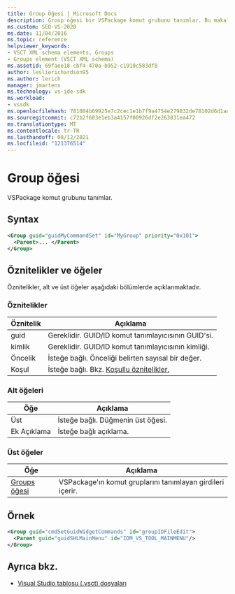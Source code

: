```yaml
---
title: Group Öğesi | Microsoft Docs
description: Group öğesi bir VSPackage komut grubunu tanımlar. Bu makalede öznitelikler, alt öğeler ve üst öğeler açıklanmıştır.
ms.custom: SEO-VS-2020
ms.date: 11/04/2016
ms.topic: reference
helpviewer_keywords:
- VSCT XML schema elements, Groups
- Groups element (VSCT XML schema)
ms.assetid: 69faee18-cbf4-470a-b952-c1919c583df8
author: leslierichardson95
ms.author: lerich
manager: jmartens
ms.technology: vs-ide-sdk
ms.workload:
- vssdk
ms.openlocfilehash: 781004b69925e7c2cec1e1b7f9a4754e279832de78102d6d1ad85a54c6263b6e
ms.sourcegitcommit: c72b2f603e1eb3a4157f00926df2e263831ea472
ms.translationtype: MT
ms.contentlocale: tr-TR
ms.lasthandoff: 08/12/2021
ms.locfileid: "121376514"
---
```

# <a name="group-element"></a>Group öğesi
VSPackage komut grubunu tanımlar.

## <a name="syntax"></a>Syntax

```xml
<Group guid="guidMyCommandSet" id="MyGroup" priority="0x101">
  <Parent>... </Parent>
</Group>
```

## <a name="attributes-and-elements"></a>Öznitelikler ve öğeler
 Öznitelikler, alt ve üst öğeler aşağıdaki bölümlerde açıklanmaktadır.

### <a name="attributes"></a>Öznitelikler

|Öznitelik|Açıklama|
|---------------|-----------------|
|guid|Gereklidir. GUID/ID komut tanımlayıcısının GUID'si.|
|kimlik|Gereklidir. GUID/ID komut tanımlayıcısının kimliği.|
|Öncelik|İsteğe bağlı. Önceliği belirten sayısal bir değer.|
|Koşul|İsteğe bağlı. Bkz. [Koşullu öznitelikler.](../extensibility/vsct-xml-schema-conditional-attributes.md)|

### <a name="child-elements"></a>Alt öğeleri

|Öğe|Açıklama|
|-------------|-----------------|
|Üst|İsteğe bağlı. Düğmenin üst öğesi.|
|Ek Açıklama|İsteğe bağlı açıklama.|

### <a name="parent-elements"></a>Üst öğeler

|Öğe|Açıklama|
|-------------|-----------------|
|[Groups öğesi](../extensibility/groups-element.md)|VSPackage'ın komut gruplarını tanımlayan girdileri içerir.|

## <a name="example"></a>Örnek

```xml
<Group guid="cmdSetGuidWidgetCommands" id="groupIDFileEdit">
  <Parent guid="guidSHLMainMenu" id="IDM_VS_TOOL_MAINMENU"/>
</Group>
```

## <a name="see-also"></a>Ayrıca bkz.
- [Visual Studio tablosu (.vsct) dosyaları](../extensibility/internals/visual-studio-command-table-dot-vsct-files.md)
